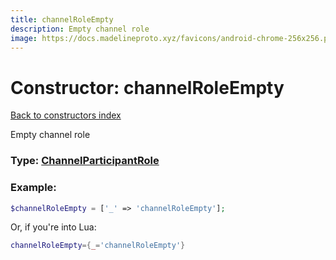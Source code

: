 ```yaml
---
title: channelRoleEmpty
description: Empty channel role
image: https://docs.madelineproto.xyz/favicons/android-chrome-256x256.png
---
```

# Constructor: channelRoleEmpty  
[Back to constructors index](index.md)



Empty channel role




### Type: [ChannelParticipantRole](../types/ChannelParticipantRole.md)


### Example:

```php
$channelRoleEmpty = ['_' => 'channelRoleEmpty'];
```  


Or, if you're into Lua:

```lua
channelRoleEmpty={_='channelRoleEmpty'}

```


